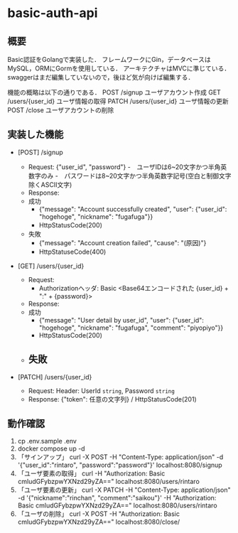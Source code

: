 # basic-auth-api

## 概要
Basic認証をGolangで実装した．
フレームワークにGin，データベースはMySQL，ORMにGormを使用している．
アーキテクチャはMVCに準じている．
swaggerはまだ編集していないので，後ほど気が向けば編集する．

機能の概略は以下の通りである．
POST /signup ユーザアカウント作成
GET /users/{user_id} ユーザ情報の取得
PATCH /users/{user_id} ユーザ情報の更新
POST /close ユーザアカウントの削除

## 実装した機能
- [POST] /signup
  - Request: {"user_id", "password"} 
    -　ユーザIDは6~20文字かつ半角英数字のみ
    -　パスワードは8~20文字かつ半角英数字記号(空白と制御文字除くASCII文字)
  - Response: 
  - 成功
    - {"message": "Account successfully created", "user": {"user_id": "hogehoge", "nickname": "fugafuga"}} 
    - HttpStatusCode(200)　
  - 失敗
    - {"message": "Account creation failed", "cause": "(原因)"}
    - HttpStatuseCode(400)　
- [GET] /users/{user_id}
  - Request: 
    - Authorizationヘッダ: Basic <Base64エンコードされた {user_id} + ":" + {password}>
  - Response:
  - 成功
    - {"message": "User detail by user_id", "user": {"user_id": "hogehoge", "nickname": "fugafuga", "comment": "piyopiyo"}} 
    - HttpStatusCode(200)
  - 失敗
    - 

- [PATCH] /users/{user_id}
  - Request: Header: UserId `string`, Password `string`
  - Response: {"token": 任意の文字列} / HttpStatusCode(201)

## 動作確認
1. cp .env.sample .env
1. docker compose up -d
1. 「サインアップ」 curl -X POST -H "Content-Type: application/json" -d '{"user_id":"rintaro", "password":"password"}' localhost:8080/signup
2. 「ユーザ要素の取得」 curl -H "Authorization: Basic cmludGFybzpwYXNzd29yZA=="  localhost:8080/users/rintaro
3. 「ユーザ要素の更新」 curl -X PATCH -H "Content-Type: application/json" -d '{"nickname":"rinchan", "comment":"saikou"}' -H "Authorization: Basic cmludGFybzpwYXNzd29yZA=="  localhost:8080/users/rintaro
4. 「ユーザの削除」 curl -X POST -H "Authorization: Basic cmludGFybzpwYXNzd29yZA=="  localhost:8080/close/
